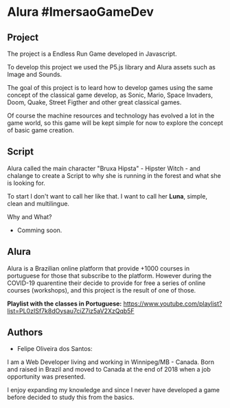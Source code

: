# Alura #ImersaoGameDev

## Project
The project is a Endless Run Game developed in Javascript.
 
To develop this project we used the P5.js library and Alura assets such as Image and Sounds.

The goal of this project is to leard how to develop games using the same concept of the classical game develop, as Sonic, Mario, Space Invaders, Doom, Quake, Street Figther and other great classical games.

Of course the machine resources and technology has evolved a lot in the game world, so this game will be kept simple for now to explore the concept of basic game creation.

## Script
Alura called the main character "Bruxa Hipsta" - Hipster Witch - and chalange to create a Script to why she is running in the forest and what she is looking for.

To start I don't want to call her like that. I want to call her **Luna**, simple, clean and multilingue.

Why and What?
- Comming soon.

## Alura
Alura is a Brazilian online platform that provide +1000 courses in portuguese for those that subscribe to the platform.
However during the COVID-19 quarentine their decide to provide for free a series of online courses (workshops), and this project is the result of one of those.

**Playlist with the classes in Portuguese:** 
https://www.youtube.com/playlist?list=PL0zISf7k8dOysau7ciZ7iz5aV2XzQqb5F 

## Authors

* Felipe Oliveira dos Santos:

I am a Web Developer living and working in Winnipeg/MB - Canada. Born and raised in Brazil and moved to Canada at the end of 2018 when a job opportunity was presented.

I enjoy expanding my knowledge and since I never have developed a game before decided to study this from the basics.
